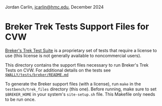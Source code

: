 Jordan Carlin, jcarlin@hmc.edu, December 2024

# Breker Trek Tests Support Files for CVW

[Breker's Trek Test Suite](https://brekersystems.com/products/trek-suite/) is a proprietary set of tests that require a license to use (this license is not generally available to noncommercial users).

This directory contains the support files necessary to run Breker's Trek Tests on CVW. For additional details on the tests see [`$WALLY/tests/breker/README.md`](../../tests/breker/README.md)

To generate the Breker support files (with a license), run `make` in the `testbench/trek_files` directory (this one). Before running, make sure to set `$BREKER_HOME` in your system's `site-setup.sh` file. This Makefile only needs to be run once.
